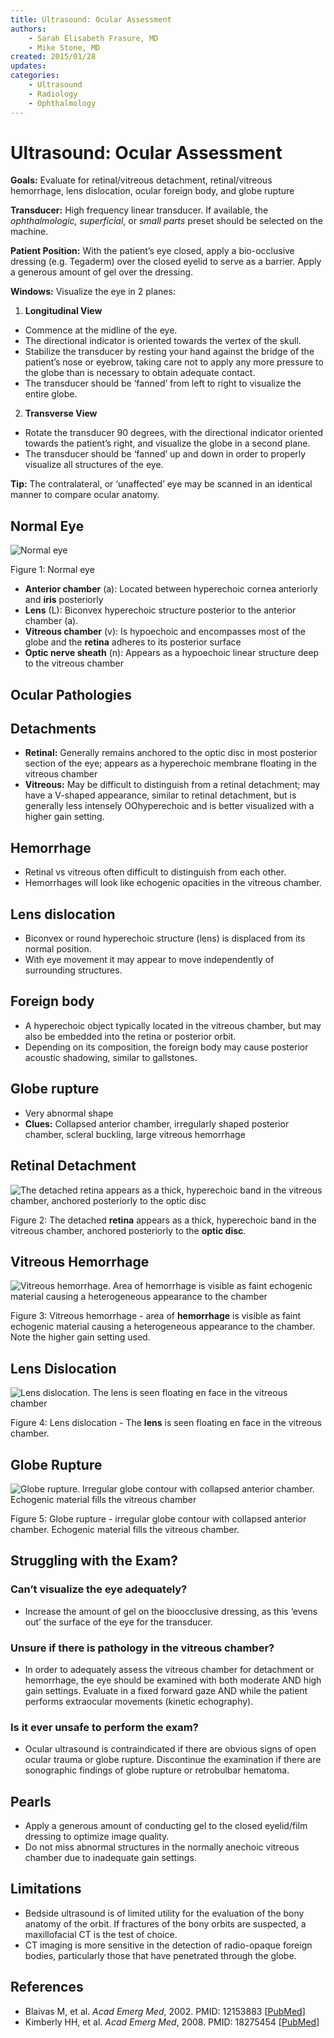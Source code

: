 ```yaml
---
title: Ultrasound: Ocular Assessment
authors:
    - Sarah Elisabeth Frasure, MD
    - Mike Stone, MD
created: 2015/01/28
updates:
categories:
    - Ultrasound
    - Radiology
    - Ophthalmology
---
```


# Ultrasound: Ocular Assessment

**Goals:** Evaluate for retinal/vitreous detachment, retinal/vitreous hemorrhage, lens dislocation, ocular foreign body, and globe rupture

**Transducer:** High frequency linear transducer. If available, the _ophthalmologic, superficial_, or _small parts_ preset should be selected on the machine.

**Patient Position:** With the patient’s eye closed, apply a bio-occlusive dressing (e.g. Tegaderm) over the closed eyelid to serve as a barrier. Apply a generous amount of gel over the dressing.

**Windows:** Visualize the eye in 2 planes:

1. **Longitudinal View**

- Commence at the midline of the eye. 
- The directional indicator is oriented towards the vertex of the skull. 
- Stabilize the transducer by resting your hand against the bridge of the patient’s nose or eyebrow, taking care not to apply any more pressure to the globe than is necessary to obtain adequate contact. 
- The transducer should be ‘fanned’ from left to right to visualize the entire globe.

2. **Transverse View** 

- Rotate the transducer 90 degrees, with the directional indicator oriented towards the patient’s right, and visualize the globe in a second plane. 
- The transducer should be ‘fanned’ up and down in order to properly visualize all structures of the eye.

**Tip:** The contralateral, or ‘unaffected’ eye may be scanned in an identical manner to compare ocular anatomy.

## Normal Eye

![Normal eye](image-1.png)

Figure 1: Normal eye

- **Anterior chamber** (a): Located between hyperechoic cornea anteriorly and **iris** posteriorly
- **Lens** (L): Biconvex hyperechoic structure posterior to the anterior chamber (a).
- **Vitreous chamber** (v): Is hypoechoic and encompasses most of the globe and the **retina** adheres to its posterior surface
- **Optic nerve sheath** (n): Appears as a hypoechoic linear structure deep to the vitreous chamber

## Ocular Pathologies

## Detachments

- **Retinal:** Generally remains anchored to the optic disc in most posterior section of the eye; appears as a hyperechoic membrane floating in the vitreous chamber
- **Vitreous:** May be difficult to distinguish from a retinal detachment; may have a V-shaped appearance, similar to retinal detachment, but is generally less intensely OOhyperechoic and is better visualized with a higher gain setting.

## Hemorrhage 
- Retinal vs vitreous often difficult to distinguish from each other.
- Hemorrhages will look like echogenic opacities in the vitreous chamber.

## Lens dislocation 
- Biconvex or round hyperechoic structure (lens) is displaced from its normal position. 
- With eye movement it may appear to move independently of surrounding structures.

## Foreign body 
- A hyperechoic object typically located in the vitreous chamber, but may also be embedded into the retina or posterior orbit. 
- Depending on its composition, the foreign body may cause posterior acoustic shadowing, similar to gallstones.

## Globe rupture 
- Very abnormal shape 
- **Clues:** Collapsed anterior chamber, irregularly shaped posterior chamber, scleral buckling, large vitreous hemorrhage

## Retinal Detachment

![The detached retina appears as a thick, hyperechoic band in the vitreous chamber, anchored posteriorly to the optic disc](image-2.png)

Figure 2: The detached **retina** appears as a thick, hyperechoic band in the vitreous chamber, anchored posteriorly to the **optic disc**.

## Vitreous Hemorrhage

![Vitreous hemorrhage. Area of hemorrhage is visible as faint echogenic material causing a heterogeneous appearance to the chamber](image-3.png)

Figure 3: Vitreous hemorrhage - area of **hemorrhage** is visible as faint echogenic material causing a heterogeneous appearance to the chamber. Note the higher gain setting used.

## Lens Dislocation

![Lens dislocation. The lens is seen floating en face in the vitreous chamber](image-4.png)

Figure 4: Lens dislocation - The **lens** is seen floating en face in the vitreous chamber.

## Globe Rupture

![Globe rupture. Irregular globe contour with collapsed anterior chamber. Echogenic material fills the vitreous chamber](image-5.png)

Figure 5: Globe rupture - irregular globe contour with collapsed anterior chamber. Echogenic material fills the vitreous chamber.

## Struggling with the Exam?

### Can’t visualize the eye adequately?

- Increase the amount of gel on the bioocclusive dressing, as this ‘evens out’ the surface of the eye for the transducer.

### Unsure if there is pathology in the vitreous chamber?

- In order to adequately assess the vitreous chamber for detachment or hemorrhage, the eye should be examined with both moderate AND high gain settings. Evaluate in a fixed forward gaze AND while the patient performs extraocular movements (kinetic echography).

### Is it ever unsafe to perform the exam?

- Ocular ultrasound is contraindicated if there are obvious signs of open ocular trauma or globe rupture. Discontinue the examination if there are sonographic findings of globe rupture or retrobulbar hematoma.

## Pearls

- Apply a generous amount of conducting gel to the closed eyelid/film dressing to optimize image quality.
- Do not miss abnormal structures in the normally anechoic vitreous chamber due to inadequate gain settings.

## Limitations

- Bedside ultrasound is of limited utility for the evaluation of the bony anatomy of the orbit. If fractures of the bony orbits are suspected, a maxillofacial CT is the test of choice.
- CT imaging is more sensitive in the detection of radio-opaque foreign bodies, particularly those that have penetrated through the globe.

## References

- Blaivas M, et al. _Acad Emerg Med_, 2002. PMID: 12153883 [[PubMed](http://www.ncbi.nlm.nih.gov/pubmed/?term=12153883)]
- Kimberly HH, et al. _Acad Emerg Med_, 2008. PMID: 18275454 [[PubMed](http://www.ncbi.nlm.nih.gov/pubmed/18275454)]
